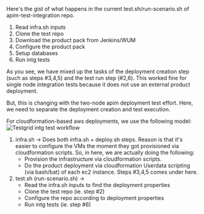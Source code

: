 
Here's the gist of what happens in the current test.sh/run-scenario.sh of apim-test-integration repo.

1. Read infra.sh inputs
2. Clone the test repo
3. Download the product pack from Jenkins/WUM 
4. Configure the product pack
5. Setup databases
6. Run intg tests

As you see, we have mixed up the tasks of the deployment creation step (such as steps #3,4,5) and the test run step (#2,6). 
This worked fine for single node integration tests because it does not use an external product deployment. 

But, this is changing with the two-node apim deployment test effort. 
Here, we need to separate the deployment creation and test execution. 

For cloudformation-based aws deployments, we use the following model:
![Testgrid intg test workflow](https://user-images.githubusercontent.com/936037/44514089-cd2b8f00-a6dc-11e8-950b-386374e9bd4e.png)

1. infra.sh -> Does both infra.sh + deploy.sh steps. Reason is that it's easier to configure the VMs the moment they got provisioned via cloudformation scripts. 
So, in here, we are actually doing the following:
   * Provision the infrastructure via cloudformation scripts.
   * Do the product deployment via cloudformation Userdata scripting (via bash/bat) of each ec2 instance.
Steps #3,4,5 comes under here.
2. test.sh (run-scenario.sh) -> 
   * Read the infra.sh inputs to find the deployment properties
   * Clone the test repo (ie. step #2)
   * Configure the repo according to deployment properties
   * Run intg tests (ie. step #6)
